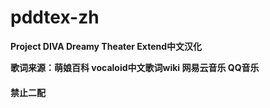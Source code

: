 # pddtex-zh
**Project DIVA Dreamy Theater Extend中文汉化**

**歌词来源：萌娘百科 vocaloid中文歌词wiki 网易云音乐 QQ音乐**
#### 禁止二配
